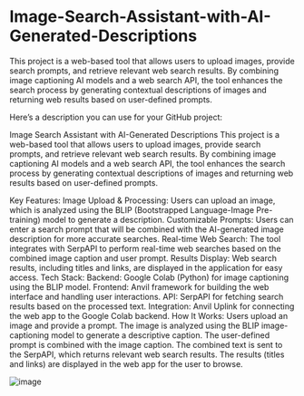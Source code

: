 # Image-Search-Assistant-with-AI-Generated-Descriptions
This project is a web-based tool that allows users to upload images, provide search prompts, and retrieve relevant web search results. By combining image captioning AI models and a web search API, the tool enhances the search process by generating contextual descriptions of images and returning web results based on user-defined prompts.



Here’s a description you can use for your GitHub project:

Image Search Assistant with AI-Generated Descriptions
This project is a web-based tool that allows users to upload images, provide search prompts, and retrieve relevant web search results. By combining image captioning AI models and a web search API, the tool enhances the search process by generating contextual descriptions of images and returning web results based on user-defined prompts.

Key Features:
Image Upload & Processing: Users can upload an image, which is analyzed using the BLIP (Bootstrapped Language-Image Pre-training) model to generate a description.
Customizable Prompts: Users can enter a search prompt that will be combined with the AI-generated image description for more accurate searches.
Real-time Web Search: The tool integrates with SerpAPI to perform real-time web searches based on the combined image caption and user prompt.
Results Display: Web search results, including titles and links, are displayed in the application for easy access.
Tech Stack:
Backend: Google Colab (Python) for image captioning using the BLIP model.
Frontend: Anvil framework for building the web interface and handling user interactions.
API: SerpAPI for fetching search results based on the processed text.
Integration: Anvil Uplink for connecting the web app to the Google Colab backend.
How It Works:
Users upload an image and provide a prompt.
The image is analyzed using the BLIP image-captioning model to generate a descriptive caption.
The user-defined prompt is combined with the image caption.
The combined text is sent to the SerpAPI, which returns relevant web search results.
The results (titles and links) are displayed in the web app for the user to browse.


![image](https://github.com/user-attachments/assets/dd415e71-7b20-4658-8cde-2c255d25320a)


